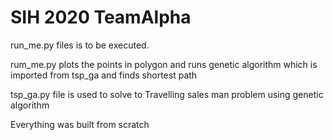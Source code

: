 # SIH 2020 TeamAlpha

run_me.py files is to be executed.

rum_me.py plots the points in polygon and runs genetic algorithm which is imported from tsp_ga and finds shortest path 

tsp_ga.py file is used to solve to Travelling sales man problem using genetic algorithm

Everything was built from scratch
